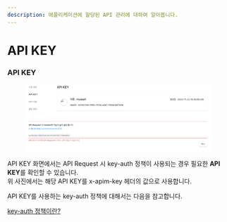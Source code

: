 ```yaml
---
description: 애플리케이션에 할당된 API 관리에 대하여 알아봅니다.
---
```


# API KEY

### API KEY

<figure><img src="../../.gitbook/assets/image (3) (1).png" alt=""><figcaption></figcaption></figure>

API KEY 화면에서는 API Request 시 key-auth 정책이 사용되는 경우 필요한 **API KEY**를 확인할 수 있습니다.\
위 사진에서는 해당 API KEY를 x-apim-key 헤더의 값으로 사용합니다.

API KEY를 사용하는 key-auth 정책에 대해서는 다음을 참고합니다.

[key-auth 정책이란?](../../apim-console/apim-manage/api-key.md#api-key-auth)

